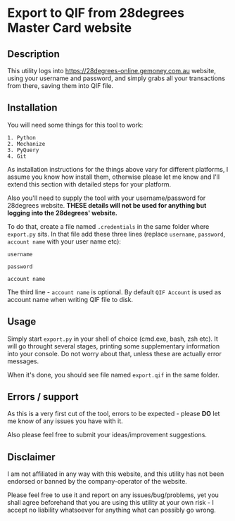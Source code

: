 # Export to QIF from 28degrees Master Card website


## Description

This utility logs into https://28degrees-online.gemoney.com.au website, using
your username and password, and simply grabs all your transactions from there,
saving them into QIF file.


## Installation

You will need some things for this tool to work:

    1. Python
    2. Mechanize
    3. PyQuery
    4. Git

As installation instructions for the things above vary for different platforms,
I assume you know how install them, otherwise please let me know and I'll
extend this section with detailed steps for your platform.

Also you'll need to supply the tool with your username/password for 28degrees
website. **THESE details will not be used for anything but logging into the
28degrees' website.**

To do that, create a file named `.credentials` in the same folder where `export.py`
sits. In that file add these three lines (replace `username`, `password`,
`account name` with your user name etc):

`username`

`password`

`account name`

The third line - `account name` is optional. By default `QIF Account` is used
as account name when writing QIF file to disk.


## Usage

Simply start `export.py` in your shell of choice (cmd.exe, bash, zsh etc).
It will go throught several stages, printing some supplementary information
into your console. Do not worry about that, unless these are actually error
messages.

When it's done, you should see file named `export.qif` in the same folder.


## Errors / support

As this is a very first cut of the tool, errors to be expected - please **DO**
let me know of any issues you have with it.

Also please feel free to submit your ideas/improvement suggestions.


## Disclaimer

I am not affiliated in any way with this website, and this utility has not been
endorsed or banned by the company-operator of the website.

Please feel free to use it and report on any issues/bug/problems, yet you shall
agree beforehand that you are using this utility at your own risk - I accept
no liability whatsoever for anything what can possibly go wrong.
